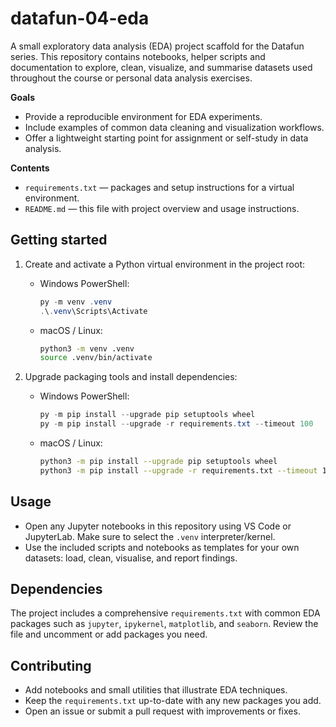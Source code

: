 
# datafun-04-eda

A small exploratory data analysis (EDA) project scaffold for the Datafun series. This repository contains notebooks, helper scripts and documentation to explore, clean, visualize, and summarise datasets used throughout the course or personal data analysis exercises.

**Goals**
- Provide a reproducible environment for EDA experiments.
- Include examples of common data cleaning and visualization workflows.
- Offer a lightweight starting point for assignment or self-study in data analysis.

**Contents**
- `requirements.txt` — packages and setup instructions for a virtual environment.
- `README.md` — this file with project overview and usage instructions.

Getting started
---------------

1. Create and activate a Python virtual environment in the project root:

	 - Windows PowerShell:

		 ```powershell
		 py -m venv .venv
		 .\.venv\Scripts\Activate
		 ```

	 - macOS / Linux:

		 ```bash
		 python3 -m venv .venv
		 source .venv/bin/activate
		 ```

2. Upgrade packaging tools and install dependencies:

	 - Windows PowerShell:

		 ```powershell
		 py -m pip install --upgrade pip setuptools wheel
		 py -m pip install --upgrade -r requirements.txt --timeout 100
		 ```

	 - macOS / Linux:

		 ```bash
		 python3 -m pip install --upgrade pip setuptools wheel
		 python3 -m pip install --upgrade -r requirements.txt --timeout 100
		 ```

Usage
-----

- Open any Jupyter notebooks in this repository using VS Code or JupyterLab. Make sure to select the `.venv` interpreter/kernel.
- Use the included scripts and notebooks as templates for your own datasets: load, clean, visualise, and report findings.

Dependencies
------------
The project includes a comprehensive `requirements.txt` with common EDA packages such as `jupyter`, `ipykernel`, `matplotlib`, and `seaborn`. Review the file and uncomment or add packages you need.

Contributing
------------

- Add notebooks and small utilities that illustrate EDA techniques.
- Keep the `requirements.txt` up-to-date with any new packages you add.
- Open an issue or submit a pull request with improvements or fixes.

